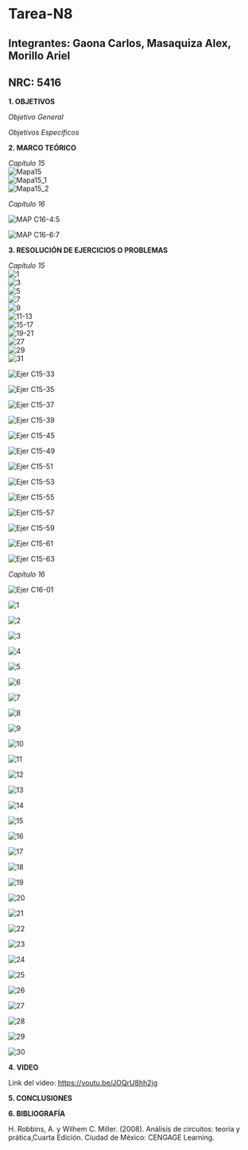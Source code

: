 # Tarea-N8
## Integrantes: Gaona Carlos, Masaquiza Alex, Morillo Ariel
## NRC: 5416

**1. OBJETIVOS**

_Objetivo General_



_Objetivos Específicos_

**2. MARCO TEÓRICO**


_Capítulo 15_     
![Mapa15]( https://github.com/AlexMP98/Tarea-N8/blob/main/Imagenes/Cap15.png )     
![Mapa15_1]( https://github.com/AlexMP98/Tarea-N8/blob/main/Imagenes/Cap15_1.png )     
![Mapa15_2]( https://github.com/AlexMP98/Tarea-N8/blob/main/Imagenes/Cap15_2.png )

_Capítulo 16_

![MAP C16-4:5](https://github.com/AlexMP98/Tarea-N8/blob/main/Imagenes/Fun.C%20Tarea%208%20resumen%20cap%2016%20m1.jpg)

![MAP C16-6:7](https://github.com/AlexMP98/Tarea-N8/blob/main/Imagenes/Fun.C%20Tarea%208%20resumen%20cap%2016%20m2.jpg)





**3. RESOLUCIÓN DE EJERCICIOS O PROBLEMAS**

_Capítulo 15_     
![1]( https://github.com/AlexMP98/Tarea-N8/blob/main/Imagenes/1.png )     
![3]( https://github.com/AlexMP98/Tarea-N8/blob/main/Imagenes/3.png )     
![5]( https://github.com/AlexMP98/Tarea-N8/blob/main/Imagenes/5.png )      
![7]( https://github.com/AlexMP98/Tarea-N8/blob/main/Imagenes/7.png )      
![9]( https://github.com/AlexMP98/Tarea-N8/blob/main/Imagenes/9.png )      
![11-13]( https://github.com/AlexMP98/Tarea-N8/blob/main/Imagenes/11-13.png )       
![15-17]( https://github.com/AlexMP98/Tarea-N8/blob/main/Imagenes/15-17.png )      
![19-21]( https://github.com/AlexMP98/Tarea-N8/blob/main/Imagenes/19-21.png )     
![27]( https://github.com/AlexMP98/Tarea-N8/blob/main/Imagenes/27.png )     
![29]( https://github.com/AlexMP98/Tarea-N8/blob/main/Imagenes/29.png )      
![31]( https://github.com/AlexMP98/Tarea-N8/blob/main/Imagenes/31.png ) 

![Ejer C15-33](https://github.com/AlexMP98/Tarea-N8/blob/main/Imagenes/Ejer%2033-C15.png)

![Ejer C15-35](https://github.com/AlexMP98/Tarea-N8/blob/main/Imagenes/Ejer%2035-C15.png)

![Ejer C15-37](https://github.com/AlexMP98/Tarea-N8/blob/main/Imagenes/Ejer%2037-C15.png)

![Ejer C15-39](https://github.com/AlexMP98/Tarea-N8/blob/main/Imagenes/Ejer%2039-C15.png)

![Ejer C15-45](https://github.com/AlexMP98/Tarea-N8/blob/main/Imagenes/Ejer%2045-C15.png)

![Ejer C15-49](https://github.com/AlexMP98/Tarea-N8/blob/main/Imagenes/Ejer%2049-C15.png)

![Ejer C15-51](https://github.com/AlexMP98/Tarea-N8/blob/main/Imagenes/Ejer%2051-C15.png)

![Ejer C15-53](https://github.com/AlexMP98/Tarea-N8/blob/main/Imagenes/Ejer%2053-C15.png)

![Ejer C15-55](https://github.com/AlexMP98/Tarea-N8/blob/main/Imagenes/Ejer%2055-C15.png)

![Ejer C15-57](https://github.com/AlexMP98/Tarea-N8/blob/main/Imagenes/Ejer%2057-C15.png)

![Ejer C15-59](https://github.com/AlexMP98/Tarea-N8/blob/main/Imagenes/Ejer%2059-C15.png)

![Ejer C15-61](https://github.com/AlexMP98/Tarea-N8/blob/main/Imagenes/Ejer%2061-C15.png)

![Ejer C15-63](https://github.com/AlexMP98/Tarea-N8/blob/main/Imagenes/Ejer%2063-C15.png)

_Capítulo 16_

![Ejer C16-01](https://github.com/AlexMP98/Tarea-N8/blob/main/Imagenes/Ejer%201-C16.png)

![1]( https://github.com/AlexMP98/Tarea-N8/blob/main/Imagenes/1.PNG ) 

![2]( https://github.com/AlexMP98/Tarea-N8/blob/main/Imagenes/2.PNG ) 

![3]( https://github.com/AlexMP98/Tarea-N8/blob/main/Imagenes/3.png ) 

![4]( https://github.com/AlexMP98/Tarea-N8/blob/main/Imagenes/4.png ) 

![5]( https://github.com/AlexMP98/Tarea-N8/blob/main/Imagenes/5.png ) 

![6]( https://github.com/AlexMP98/Tarea-N8/blob/main/Imagenes/6.png ) 

![7]( https://github.com/AlexMP98/Tarea-N8/blob/main/Imagenes/7.png ) 

![8]( https://github.com/AlexMP98/Tarea-N8/blob/main/Imagenes/8.png ) 

![9]( https://github.com/AlexMP98/Tarea-N8/blob/main/Imagenes/9.png ) 

![10]( https://github.com/AlexMP98/Tarea-N8/blob/main/Imagenes/10.png ) 

![11]( https://github.com/AlexMP98/Tarea-N8/blob/main/Imagenes/11.png )

![12]( https://github.com/AlexMP98/Tarea-N8/blob/main/Imagenes/12.png ) 

![13]( https://github.com/AlexMP98/Tarea-N8/blob/main/Imagenes/13.png ) 

![14]( https://github.com/AlexMP98/Tarea-N8/blob/main/Imagenes/14.png ) 

![15]( https://github.com/AlexMP98/Tarea-N8/blob/main/Imagenes/15.png ) 

![16]( https://github.com/AlexMP98/Tarea-N8/blob/main/Imagenes/16.png ) 

![17]( https://github.com/AlexMP98/Tarea-N8/blob/main/Imagenes/17.png ) 

![18]( https://github.com/AlexMP98/Tarea-N8/blob/main/Imagenes/18.png ) 

![19]( https://github.com/AlexMP98/Tarea-N8/blob/main/Imagenes/19.png ) 

![20]( https://github.com/AlexMP98/Tarea-N8/blob/main/Imagenes/20.png ) 

![21]( https://github.com/AlexMP98/Tarea-N8/blob/main/Imagenes/21.png ) 

![22]( https://github.com/AlexMP98/Tarea-N8/blob/main/Imagenes/22.png ) 

![23]( https://github.com/AlexMP98/Tarea-N8/blob/main/Imagenes/23.png ) 

![24]( https://github.com/AlexMP98/Tarea-N8/blob/main/Imagenes/24.png ) 

![25]( https://github.com/AlexMP98/Tarea-N8/blob/main/Imagenes/25.png ) 

![26]( https://github.com/AlexMP98/Tarea-N8/blob/main/Imagenes/26.png )

![27]( https://github.com/AlexMP98/Tarea-N8/blob/main/Imagenes/27.png ) 

![28]( https://github.com/AlexMP98/Tarea-N8/blob/main/Imagenes/28.png ) 

![29]( https://github.com/AlexMP98/Tarea-N8/blob/main/Imagenes/29.png ) 

![30]( https://github.com/AlexMP98/Tarea-N8/blob/main/Imagenes/30.png ) 

**4. VIDEO**         

Link del video:  https://youtu.be/JOQrU8hh2jg

**5. CONCLUSIONES**




**6. BIBLIOGRAFÍA**

H. Robbins, A. y Wilhem C. Miller. (2008). Análisis de circuitos: teoría y prática,Cuarta Edición. Ciudad de México: CENGAGE Learning.



